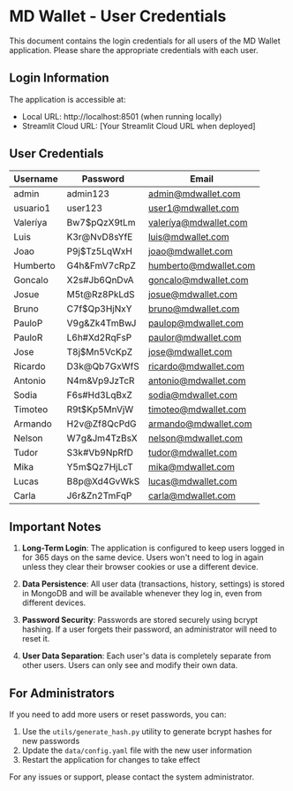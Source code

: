 # MD Wallet - User Credentials

This document contains the login credentials for all users of the MD Wallet application. Please share the appropriate credentials with each user.

## Login Information

The application is accessible at:
- Local URL: http://localhost:8501 (when running locally)
- Streamlit Cloud URL: [Your Streamlit Cloud URL when deployed]

## User Credentials

| Username | Password           | Email                    |
|----------|-------------------|--------------------------|
| admin    | admin123          | admin@mdwallet.com       |
| usuario1 | user123           | user1@mdwallet.com       |
| Valeríya | Bw7$pQzX9tLm      | valeríya@mdwallet.com    |
| Luis     | K3r@NvD8sYfE      | luis@mdwallet.com        |
| Joao     | P9j$Tz5LqWxH      | joao@mdwallet.com        |
| Humberto | G4h&FmV7cRpZ      | humberto@mdwallet.com    |
| Goncalo  | X2s#Jb6QnDvA      | goncalo@mdwallet.com     |
| Josue    | M5t@Rz8PkLdS      | josue@mdwallet.com       |
| Bruno    | C7f$Qp3HjNxY      | bruno@mdwallet.com       |
| PauloP   | V9g&Zk4TmBwJ      | paulop@mdwallet.com      |
| PauloR   | L6h#Xd2RqFsP      | paulor@mdwallet.com      |
| Jose     | T8j$Mn5VcKpZ      | jose@mdwallet.com        |
| Ricardo  | D3k@Qb7GxWfS      | ricardo@mdwallet.com     |
| Antonio  | N4m&Vp9JzTcR      | antonio@mdwallet.com     |
| Sodia    | F6s#Hd3LqBxZ      | sodia@mdwallet.com       |
| Timoteo  | R9t$Kp5MnVjW      | timoteo@mdwallet.com     |
| Armando  | H2v@Zf8QcPdG      | armando@mdwallet.com     |
| Nelson   | W7g&Jm4TzBsX      | nelson@mdwallet.com      |
| Tudor    | S3k#Vb9NpRfD      | tudor@mdwallet.com       |
| Mika     | Y5m$Qz7HjLcT      | mika@mdwallet.com        |
| Lucas    | B8p@Xd4GvWkS      | lucas@mdwallet.com       |
| Carla    | J6r&Zn2TmFqP      | carla@mdwallet.com       |

## Important Notes

1. **Long-Term Login**: The application is configured to keep users logged in for 365 days on the same device. Users won't need to log in again unless they clear their browser cookies or use a different device.

2. **Data Persistence**: All user data (transactions, history, settings) is stored in MongoDB and will be available whenever they log in, even from different devices.

3. **Password Security**: Passwords are stored securely using bcrypt hashing. If a user forgets their password, an administrator will need to reset it.

4. **User Data Separation**: Each user's data is completely separate from other users. Users can only see and modify their own data.

## For Administrators

If you need to add more users or reset passwords, you can:

1. Use the `utils/generate_hash.py` utility to generate bcrypt hashes for new passwords
2. Update the `data/config.yaml` file with the new user information
3. Restart the application for changes to take effect

For any issues or support, please contact the system administrator. 